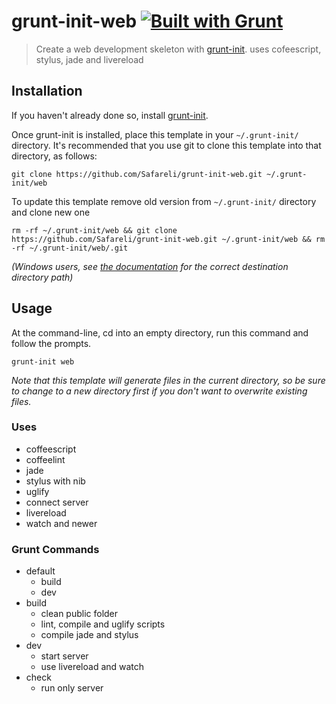 # grunt-init-web [![Built with Grunt](https://cdn.gruntjs.com/builtwith.png)](http://gruntjs.com/)

> Create a web development skeleton with [grunt-init][]. uses cofeescript, stylus, jade and livereload

[grunt-init]: http://gruntjs.com/project-scaffolding

## Installation
If you haven't already done so, install [grunt-init][].

Once grunt-init is installed, place this template in your `~/.grunt-init/` directory. It's recommended that you use git to clone this template into that directory, as follows:

```
git clone https://github.com/Safareli/grunt-init-web.git ~/.grunt-init/web
```

To update this template remove old version from `~/.grunt-init/` directory and clone new one
```
rm -rf ~/.grunt-init/web && git clone https://github.com/Safareli/grunt-init-web.git ~/.grunt-init/web && rm -rf ~/.grunt-init/web/.git
```



_(Windows users, see [the documentation][grunt-init] for the correct destination directory path)_

## Usage

At the command-line, cd into an empty directory, run this command and follow the prompts.

```
grunt-init web
```

_Note that this template will generate files in the current directory, so be sure to change to a new directory first if you don't want to overwrite existing files._


### Uses

 - coffeescript
 - coffeelint
 - jade
 - stylus with nib
 - uglify
 - connect server
 - livereload
 - watch and newer

### Grunt Commands

 - default
   - build
   - dev
 - build
   - clean public folder
   - lint, compile and  uglify scripts
   - compile jade and stylus
 - dev
   - start server
   - use livereload and watch
 - check
   - run only server
